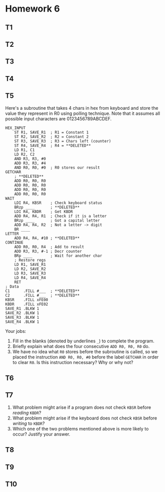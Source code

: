 # Homework 6

## T1

## T2

## T3

## T4

## T5

Here's a subroutine that takes 4 chars in hex from keyboard and store the value they represent in R0 using polling technique. Note that it assumes all possible input characters are 0123456789ABCDEF.

```assembly
HEX_INPUT
    ST R1, SAVE_R1  ; R1 = Constant 1
    ST R2, SAVE_R2  ; R2 = Constant 2
    ST R3, SAVE_R3  ; R3 = Chars left (counter)
    ST R4, SAVE_R4  ; R4 = **DELETED**
    LD R1, C1
    LD R2, C2
    AND R3, R3, #0
    ADD R3, R3, #4
    AND R0, R0, #0  ; R0 stores our result
GETCHAR
    ; **DELETED**
    ADD R0, R0, R0
    ADD R0, R0, R0
    ADD R0, R0, R0
    ADD R0, R0, R0
WAIT
    LDI R4, KBSR    ; Check keyboard status
    BRzp ____       ; **DELETED**
    LDI R4, KBDR    ; Get KBDR
    ADD R4, R4, R1  ; Check if it is a letter
    BRzp ____       ; Got a capital letter
    ADD R4, R4, R2  ; Not a letter -> digit
    BR ____
LETTER
    ADD R4, R4, #10 ; **DELETED**
CONTINUE
    ADD R0, R0, R4  ; Add to result
    ADD R3, R3, #-1 ; Decr counter
    BRp ____        ; Wait for another char
    ; Restore regs
    LD R1, SAVE_R1
    LD R2, SAVE_R2
    LD R3, SAVE_R3
    LD R4, SAVE_R4
    RET
; Data
C1      .FILL #___  ; **DELETED**
C2      .FILL #___  ; **DELETED**
KBSR    .FILL xFE00
KBDR    .FILL xFE02
SAVE_R1 .BLKW 1
SAVE_R2 .BLKW 1
SAVE_R3 .BLKW 1
SAVE_R4 .BLKW 1
```

Your jobs:

1. Fill in the blanks (denoted by underlines `_`) to complete the program.
2. Briefly explain what does the four consecutive `ADD R0, R0, R0` do.
3. We have no idea what `R0` stores before the subroutine is called, so we placed the instruction `AND R0, R0, #0` before the label `GETCHAR` in order to clear `R0`. Is this instruction necessary? Why or why not?

## T6

## T7

1. What problem might arise if a program does not check `KBSR` before *reading* `KBDR`?
2. What problem might arise if the keyboard does not check `KBSR` before *writing* to `KBDR`?
3. Which one of the two problems mentioned above is more likely to occur? Justify your answer.

## T8

## T9

## T10
